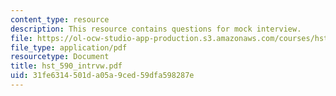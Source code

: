```yaml
---
content_type: resource
description: This resource contains questions for mock interview.
file: https://ol-ocw-studio-app-production.s3.amazonaws.com/courses/hst-590-biomedical-engineering-seminar-series-developing-professional-skills-fall-2006/31fe6314501da05a9ced59dfa598287e_hst_590_intrvw.pdf
file_type: application/pdf
resourcetype: Document
title: hst_590_intrvw.pdf
uid: 31fe6314-501d-a05a-9ced-59dfa598287e
---
```

